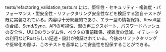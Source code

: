 tests/refactoring_validation_tests.rs には、堅牢性・セキュリティ・複雑度・パフォーマンス・型安全性・リファクタリング安全性などを検証する独自テストが既に実装されている。内容は十分網羅的であり、エラー型の情報保持、Result型の合成、Send/Sync、APIの可視性、型の再エクスポート、パスワードハッシュの安全性、UUIDのランダム性、ベクタの事前確保、複雑度の低減、イテレータの利用などRustらしい記述・設計が検証されている。今後のリファクタリングや堅牢化の際は、このテストを基準にして安全性を担保することができる。